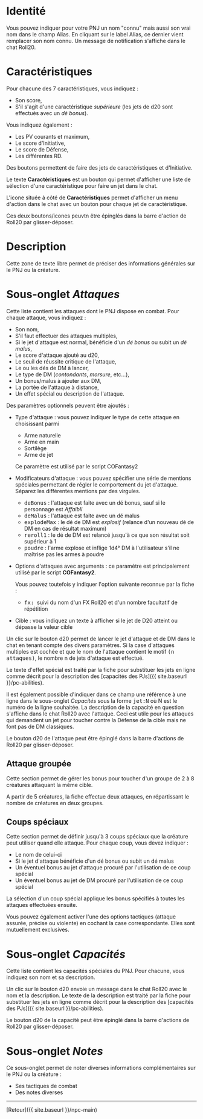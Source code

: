 # Identité 

Vous pouvez indiquer pour votre PNJ un nom "connu" mais aussi son vrai nom dans le champ Alias. En cliquant sur le label Alias, ce dernier vient remplacer son nom connu. Un message de notification s'affiche dans le chat Roll20.

# Caractéristiques

Pour chacune des 7 caractéristiques, vous indiquez :
- Son score,
- S'il s'agit d'une caractéristique _supérieure_ (les jets de d20 sont effectués avec un _dé bonus_).

Vous indiquez également :
- Les PV courants et maximum,
- Le score d'Initiative,
- Le score de Défense,
- Les différentes RD.

Des boutons permettent de faire des jets de caractéristiques et d'Initiative.

Le texte **Caractéristiques** est un bouton qui permet d'afficher une liste de sélection d'une caractéristique pour faire un jet dans le chat.

L'icone située à côté de **Caractéristiques** permet d'afficher un menu d'action dans le chat avec un bouton pour chaque jet de caractéristique.

Ces deux boutons/icones peuvtn être épinglés dans la barre d'action de Roll20 par glisser-déposer.

# Description

Cette zone de texte libre permet de préciser des informations générales sur le PNJ ou la créature.

# Sous-onglet _Attaques_

Cette liste contient les attaques dont le PNJ dispose en combat. Pour chaque attaque, vous indiquez :
- Son nom,
- S'il faut effectuer des attaques multiples,
- Si le jet d'attaque est normal, bénéficie d'un _dé bonus_ ou subit un _dé malus_,
- Le score d'attaque ajouté au d20,
- Le seuil de réussite critique de l'attaque,
- Le ou les dés de DM à lancer,
- Le type de DM (_contondants_, _morsure_, etc...),
- Un bonus/malus à ajouter aux DM,
- La portée de l'attaque à distance,
- Un effet spécial ou description de l'attaque.

Des paramètres optionnels peuvent être ajoutés :
- Type d'attaque : vous pouvez indiquer le type de cette attaque en choisissant parmi
  - Arme naturelle 
  - Arme en main
  - Sortilège
  - Arme de jet
  
  Ce paramètre est utilisé par le script COFantasy2

- Modificateurs d'attaque : vous pouvez spécifier une série de mentions spéciales permettant de régler le comportement du jet d'attaque. Séparez les différentes mentions par des virgules.
  - <kbd>deBonus</kbd> : l'attaque est faite avec un dé bonus, sauf si le personnage est _Affaibli_
  - <kbd>deMalus</kbd> : l'attaque est faite avec un dé malus
  - <kbd>explodeMax</kbd> : le dé de DM est _explosif_ (relance d'un nouveau dé de DM en cas de résultat maximum)
  - <kbd>reroll1</kbd> : le dé de DM est relancé jusqu'à ce que son résultat soit supérieur à 1
  - <kbd>poudre</kbd> : l'arme explose et inflige 1d4° DM à l'utilisateur s'il ne maîtrise pas les armes à poudre

- Options d'attaques avec arguments : ce paramètre est principalement utilisé par le script **COFantasy2**.
  
  Vous pouvez toutefois y indiquer l'option suivante reconnue par la fiche :
  
  - <kbd>fx: </kbd> suivi du nom d'un FX Roll20 et d'un nombre facultatif de répétition
  
- Cible : vous indiquez un texte à afficher si le jet de D20 atteint ou dépasse la valeur cible

Un clic sur le bouton d20 permet de lancer le jet d'attaque et de DM dans le chat en tenant compte des divers paramètres. Si la case d'attaques multiples est cochée et que le nom de l'attaque contient le motif <kbd>(n attaques)</kbd>, le nombre n de jets d'attaque est effectué.

Le texte d'effet spécial est traité par la fiche pour substituer les jets en ligne comme décrit pour la description des [capacités des PJs]({{ site.baseurl }}/pc-abilities). 

Il est également possible d'indiquer dans ce champ une référence à une ligne dans le sous-onglet _Capacités_ sous la forme <kbd>jet:N</kbd> où N est le numéro de la ligne souhaitée. La description de la capacité en question s'affiche dans le chat Roll20 avec l'attaque. Ceci est utile pour les attaques qui demandent un jet pour toucher contre la Défense de la cible mais ne font pas de DM classiques.

Le bouton d20 de l'attaque peut être épinglé dans la barre d'actions de Roll20 par glisser-déposer.

## Attaque groupée

Cette section permet de gérer les bonus pour toucher d'un groupe de 2 à 8 créatures attaquant la même cible.

A partir de 5 créatures, la fiche effectue deux attaques, en répartissant le nombre de créatures en deux groupes.

## Coups spéciaux

Cette section permet de définir jusqu'à 3 coups spéciaux que la créature peut utiliser quand elle attaque.
Pour chaque coup, vous devez indiquer :
- Le nom de celui-ci
- Si le jet d'attaque bénéficie d'un dé bonus ou subit un dé malus
- Un éventuel bonus au jet d'attaque procuré par l'utilisation de ce coup spécial
- Un éventuel bonus au jet de DM procuré par l'utilisation de ce coup spécial

La sélection d'un coup spécial applique les bonus spécifiés à toutes les attaques effectuées ensuite.

Vous pouvez également activer l'une des options tactiques (attaque assurée, précise ou violente) en cochant la case correspondante. Elles sont mutuellement exclusives.

# Sous-onglet _Capacités_

Cette liste contient les capacités spéciales du PNJ. Pour chacune, vous indiquez son nom et sa description.

Un clic sur le bouton d20 envoie un message dans le chat Roll20 avec le nom et la description. Le texte de la description est traité par la fiche pour substituer les jets en ligne comme décrit pour la description des [capacités des PJs]({{ site.baseurl }}/pc-abilities).

Le bouton d20 de la capacité peut être épinglé dans la barre d'actions de Roll20 par glisser-déposer.

# Sous-onglet _Notes_

Ce sous-onglet permet de noter diverses informations complémentaires sur le PNJ ou la créature :
- Ses tactiques de combat
- Des notes diverses

---

[Retour]({{ site.baseurl }}/npc-main)